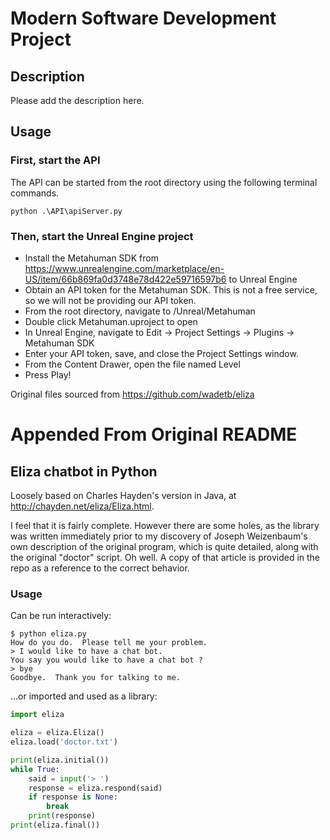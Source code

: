 # Modern Software Development Project

## Description

Please add the description here. 

## Usage

### First, start the API

The API can be started from the root directory using the following terminal commands.
```
python .\API\apiServer.py
```

### Then, start the Unreal Engine project

- Install the Metahuman SDK from https://www.unrealengine.com/marketplace/en-US/item/66b869fa0d3748e78d422e59716597b6 to Unreal Engine
- Obtain an API token for the Metahuman SDK. This is not a free service, so we will not be providing our API token. 
- From the root directory, navigate to /Unreal/Metahuman
- Double click Metahuman.uproject to open
- In Unreal Engine, navigate to Edit -> Project Settings -> Plugins -> Metahuman SDK
- Enter your API token, save, and close the Project Settings window. 
- From the Content Drawer, open the file named Level
- Press Play! 

Original files sourced from https://github.com/wadetb/eliza

# Appended From Original README
## Eliza chatbot in Python

Loosely based on Charles Hayden's version in Java, at http://chayden.net/eliza/Eliza.html. 

I feel that it is fairly complete. However there are some holes, as the library was written immediately prior to my discovery of Joseph Weizenbaum's own description of the original program, which is quite detailed, along with the original "doctor" script. Oh well. A copy of that article is provided in the repo as a reference to the correct behavior.

### Usage

Can be run interactively:

```
$ python eliza.py
How do you do.  Please tell me your problem.
> I would like to have a chat bot.
You say you would like to have a chat bot ?
> bye
Goodbye.  Thank you for talking to me.
```

...or imported and used as a library:

```python
import eliza

eliza = eliza.Eliza()
eliza.load('doctor.txt')

print(eliza.initial())
while True:
    said = input('> ')
    response = eliza.respond(said)
    if response is None:
        break
    print(response)
print(eliza.final())
```